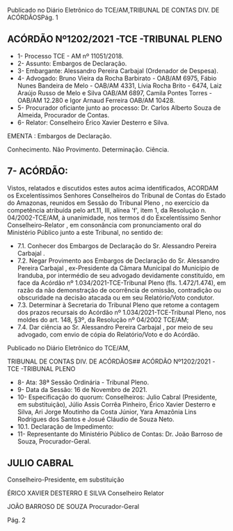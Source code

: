Publicado  no  Diário  Eletrônico do TCE/AM,TRIBUNAL DE CONTAS DIV. DE ACÓRDÃOSPág. 1

## ACÓRDÃO Nº1202/2021 -TCE -TRIBUNAL PLENO

- 1- Processo TCE - AM nº 11051/2018.
- 2- Assunto: Embargos de Declaração.
- 3- Embargante: Alessandro Pereira Carbajal (Ordenador de Despesa).
- 4- Advogado: Bruno Vieira da Rocha Barbirato - OAB/AM 6975, Fábio Nunes Bandeira de Melo - OAB/AM 4331, Lívia Rocha Brito - 6474, Laiz Araújo Russo de Melo e Silva OAB/AM  6897,  Camila  Pontes  Torres  -  OAB/AM  12.280  e  Igor  Arnaud  Ferreira  OAB/AM 10428.
- 5- Procurador  oficiante  junto  ao  processo: Dr.  Carlos  Alberto  Souza  de  Almeida, Procurador de Contas.
- 6- Relator: Conselheiro Érico Xavier Desterro e Silva.

EMENTA : Embargos de Declaração.

Conhecimento. Não Provimento. Determinação. Ciência.

## 7- ACÓRDÃO:

Vistos, relatados e discutidos estes autos acima identificados, ACORDAM os Excelentíssimos Senhores Conselheiros do Tribunal de Contas do Estado do Amazonas, reunidos  em  Sessão  do Tribunal  Pleno ,  no  exercício  da  competência  atribuída  pelo art.11,  III,  alínea  'f',  item  1,  da  Resolução  n.  04/2002-TCE/AM, à  unanimidade, nos termos d do Excelentíssimo Senhor Conselheiro-Relator , em consonância com pronunciamento oral do Ministério Público junto a este Tribunal, no sentido de:

- 7.1. Conhecer dos Embargos  de  Declaração  do  Sr. Alessandro  Pereira Carbajal .
- 7.2. Negar  Provimento aos  Embargos  de  Declaração  do  Sr. Alessandro Pereira  Carbajal , ex-Presidente  da  Câmara  Municipal  do  Município  de Iranduba,  por  intermédio  de  seu  advogado  devidamente  constituído,  em face da Acórdão nº 1.034/2021-TCE-Tribunal Pleno (fls. 1.472/1.474), em razão  da  não  demonstração  de  ocorrência  de  omissão,  contradição  ou obscuridade na decisão atacada ou em seu Relatório/Voto condutor.
- 7.3. Determinar à Secretaria do Tribunal Pleno que retome a contagem dos prazos  recursais  do  Acórdão  nº  1.034/2021-TCE-Tribunal  Pleno,  nos moldes do art. 148, §3º, da Resolução nº 04/2002 TCE/AM;
- 7.4. Dar  ciência ao  Sr. Alessandro  Pereira  Carbajal , por  meio  de  seu advogado, com envio de cópia do Relatório/Voto e do Acórdão.

Publicado  no  Diário  Eletrônico do TCE/AM,

TRIBUNAL DE CONTAS DIV. DE ACÓRDÃOS## ACÓRDÃO Nº1202/2021 -TCE -TRIBUNAL PLENO

- 8- Ata: 38ª Sessão Ordinária - Tribunal Pleno.
- 9- Data da Sessão: 16 de Novembro de 2021.
- 10-  Especificação do quorum: Conselheiros: Julio Cabral (Presidente, em substituição), Júlio Assis Corrêa Pinheiro, Érico Xavier Desterro e Silva, Ari Jorge Moutinho da Costa Júnior, Yara Amazônia Lins Rodrigues dos Santos e Josué Cláudio de Souza Neto.
- 10.1. Declaração de Impedimento:
- 11-  Representante  do  Ministério  Público  de  Contas: Dr. João  Barroso  de  Souza, Procurador-Geral.

## JULIO CABRAL

Conselheiro-Presidente, em substituição

ÉRICO XAVIER DESTERRO E SILVA Conselheiro Relator

JOÃO BARROSO DE SOUZA Procurador-Geral

Pág. 2